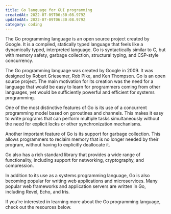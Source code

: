 ```yaml
---
title: Go language for GUI programming
createdAt: 2022-07-09T06:30:08.979Z
updatedAt: 2022-07-09T06:30:08.979Z
category: coding
---
```


The Go programming language is an open source project created by Google. It is a compiled, statically typed language that feels like a dynamically typed, interpreted language. Go is syntactically similar to C, but with memory safety, garbage collection, structural typing, and CSP-style concurrency.

The Go programming language was created by Google in 2009. It was designed by Robert Griesemer, Rob Pike, and Ken Thompson. Go is an open source project. The main motivation for its creation was the need for a language that would be easy to learn for programmers coming from other languages, yet would be sufficiently powerful and efficient for systems programming.

One of the most distinctive features of Go is its use of a concurrent programming model based on goroutines and channels. This makes it easy to write programs that can perform multiple tasks simultaneously without the need for explicit locks or other synchronization mechanisms.

Another important feature of Go is its support for garbage collection. This allows programmers to reclaim memory that is no longer needed by their program, without having to explicitly deallocate it.

Go also has a rich standard library that provides a wide range of functionality, including support for networking, cryptography, and compression.

In addition to its use as a systems programming language, Go is also becoming popular for writing web applications and microservices. Many popular web frameworks and application servers are written in Go, including Revel, Echo, and Iris.

If you're interested in learning more about the Go programming language, check out the resources below.
